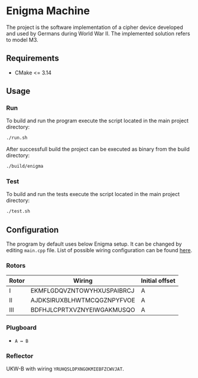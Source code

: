 # Enigma Machine

The project is the software implementation of a cipher device developed and used by Germans during World War II. The implemented solution refers to model M3.

## Requirements

- CMake <= 3.14

## Usage

### Run

To build and run the program execute the script located in the main project directory:

```bash
./run.sh
```
After successfull build the project can be executed as binary from the build directory:
```bash
./build/enigma
```

### Test
To build and run the tests execute the script located in the main project directory:

```bash
./test.sh
```

## Configuration

The program by default uses below Enigma setup. It can be changed by editing `main.cpp` file. List of possible wiring configuration can be found [here](https://www.cryptomuseum.com/crypto/enigma/wiring.htm#m3).

### Rotors

| Rotor   | Wiring                     |  Initial offset |
|---------|----------------------------|-----------------|
| I       | EKMFLGDQVZNTOWYHXUSPAIBRCJ | A               |
| II      | AJDKSIRUXBLHWTMCQGZNPYFVOE | A               |
| III     | BDFHJLCPRTXVZNYEIWGAKMUSQO | A               |

### Plugboard

- `A ↔ B`

### Reflector

UKW-B with wiring `YRUHQSLDPXNGOKMIEBFZCWVJAT`.

